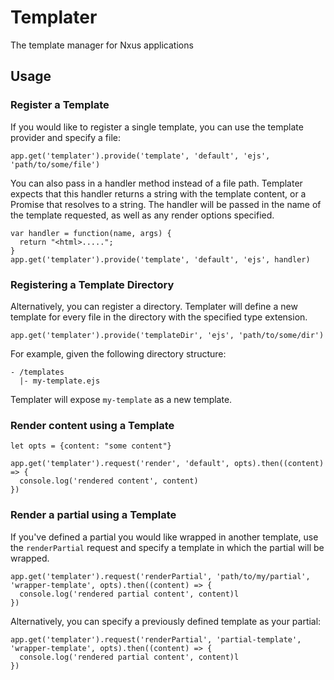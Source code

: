 # Templater
The template manager for Nxus applications

## Usage

### Register a Template
If you would like to register a single template, you can use the template provider and specify a file:

```
app.get('templater').provide('template', 'default', 'ejs', 'path/to/some/file')
```

You can also pass in a handler method instead of a file path. Templater expects that this handler returns a string with the template content, or a Promise that resolves to a string. The handler will be passed in the name of the template requested, as well as any render options specified.

```
var handler = function(name, args) {
  return "<html>.....";
}
app.get('templater').provide('template', 'default', 'ejs', handler)
```

### Registering a Template Directory
Alternatively, you can register a directory. Templater will define a new template for every file in the directory with the specified type extension.

```
app.get('templater').provide('templateDir', 'ejs', 'path/to/some/dir')
```

For example, given the following directory structure:

```
- /templates
  |- my-template.ejs
```
Templater will expose `my-template` as a new template.

### Render content using a Template

```
let opts = {content: "some content"}

app.get('templater').request('render', 'default', opts).then((content) => {
  console.log('rendered content', content)
})
```

### Render a partial using a Template
If you've defined a partial you would like wrapped in another template, use the `renderPartial` request and specify a template in which the partial will be wrapped.

```
app.get('templater').request('renderPartial', 'path/to/my/partial', 'wrapper-template', opts).then((content) => {
  console.log('rendered partial content', content)l
})
```

Alternatively, you can specify a previously defined template as your partial:

```
app.get('templater').request('renderPartial', 'partial-template', 'wrapper-template', opts).then((content) => {
  console.log('rendered partial content', content)l
})
```


